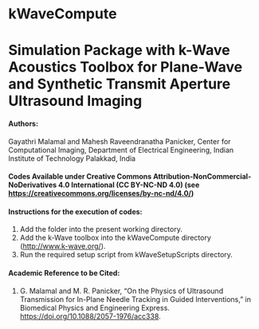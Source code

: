 # kWaveCompute
# Simulation Package with k-Wave Acoustics Toolbox for Plane-Wave and Synthetic Transmit Aperture Ultrasound Imaging

#### **Authors**: 
Gayathri Malamal and Mahesh Raveendranatha Panicker, Center for Computational Imaging, Department of Electrical Engineering, Indian Institute of Technology Palakkad, India

#### **Codes Available under Creative Commons Attribution-NonCommercial-NoDerivatives 4.0 International (CC BY-NC-ND 4.0) (see https://creativecommons.org/licenses/by-nc-nd/4.0/)**

#### **Instructions for the execution of codes:**
1. Add the folder into the present working directory.
2. Add the k-Wave toolbox into the kWaveCompute directory (http://www.k-wave.org/).
3. Run the required setup script from kWaveSetupScripts directory.

#### **Academic Reference to be Cited:**
1.  G. Malamal and M. R. Panicker, “On the Physics of Ultrasound Transmission for In-Plane Needle Tracking in Guided Interventions,” in Biomedical Physics and Engineering Express. https://doi.org/10.1088/2057-1976/acc338. 
